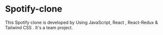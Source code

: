 # Spotify-clone
This Spotify clone is developed by Using JavaScript, React , React-Redux &amp; Tailwind CSS . It's a team project.
